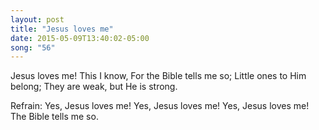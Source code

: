 ```yaml
---
layout: post
title: "Jesus loves me"
date: 2015-05-09T13:40:02-05:00
song: "56"
---
```

Jesus loves me! This I know,
For the Bible tells me so;
Little ones to Him belong;
They are weak, but He is strong.

Refrain:
Yes, Jesus loves me!
Yes, Jesus loves me!
Yes, Jesus loves me!
The Bible tells me so.
